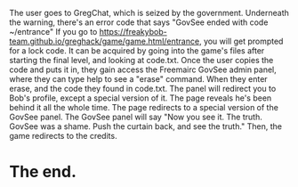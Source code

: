 The user goes to GregChat, which is seized by the government.
Underneath the warning, there's an error code that says "GovSee ended with code ~/entrance"
If you go to https://freakybob-team.github.io/greghack/game/game.html/entrance, you will get prompted for a lock code. It can be acquired by going into the game's files after starting the final level, and looking at code.txt. Once the user copies the code and puts it in, they gain access the Freemairc GovSee admin panel, where they can type help to see a "erase" command. When they enter erase, and the code they found in code.txt. The panel will redirect you to Bob's profile, except a special version of it. The page reveals he's been behind it all the whole time. The page redirects to a special version of the GovSee panel. The GovSee panel will say "Now you see it. The truth. GovSee was a shame. Push the curtain back, and see the truth." Then, the game redirects to the credits.
# The end.